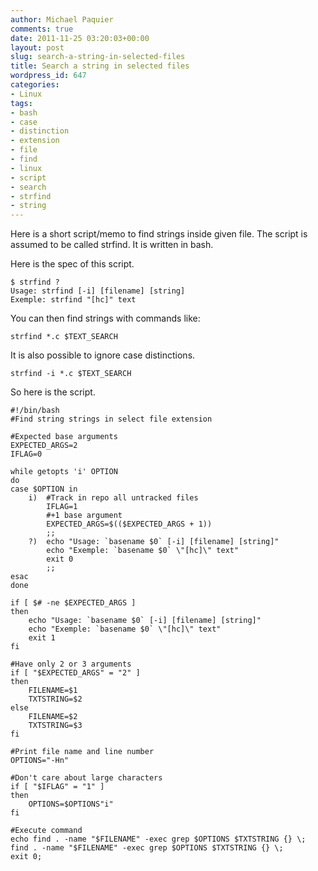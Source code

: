 ```yaml
---
author: Michael Paquier
comments: true
date: 2011-11-25 03:20:03+00:00
layout: post
slug: search-a-string-in-selected-files
title: Search a string in selected files
wordpress_id: 647
categories:
- Linux
tags:
- bash
- case
- distinction
- extension
- file
- find
- linux
- script
- search
- strfind
- string
---
```


Here is a short script/memo to find strings inside given file.
The script is assumed to be called strfind. It is written in bash.

Here is the spec of this script.

    $ strfind ?
    Usage: strfind [-i] [filename] [string]
    Exemple: strfind "[hc]" text

You can then find strings with commands like:

    strfind *.c $TEXT_SEARCH

It is also possible to ignore case distinctions.

    strfind -i *.c $TEXT_SEARCH

So here is the script.

    #!/bin/bash
    #Find string strings in select file extension

    #Expected base arguments
    EXPECTED_ARGS=2
    IFLAG=0

    while getopts 'i' OPTION
    do
    case $OPTION in
        i)  #Track in repo all untracked files
            IFLAG=1
            #+1 base argument
            EXPECTED_ARGS=$(($EXPECTED_ARGS + 1))
            ;;
        ?)  echo "Usage: `basename $0` [-i] [filename] [string]"
            echo "Exemple: `basename $0` \"[hc]\" text"
            exit 0
            ;;
    esac
    done

    if [ $# -ne $EXPECTED_ARGS ]
    then
        echo "Usage: `basename $0` [-i] [filename] [string]"
        echo "Exemple: `basename $0` \"[hc]\" text"
        exit 1
    fi

    #Have only 2 or 3 arguments
    if [ "$EXPECTED_ARGS" = "2" ]
    then
        FILENAME=$1
        TXTSTRING=$2
    else
        FILENAME=$2
        TXTSTRING=$3
    fi

    #Print file name and line number
    OPTIONS="-Hn"

    #Don't care about large characters
    if [ "$IFLAG" = "1" ]
    then
        OPTIONS=$OPTIONS"i"
    fi

    #Execute command
    echo find . -name "$FILENAME" -exec grep $OPTIONS $TXTSTRING {} \;
    find . -name "$FILENAME" -exec grep $OPTIONS $TXTSTRING {} \;
    exit 0;
